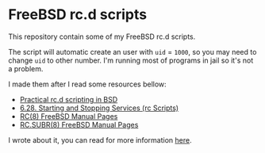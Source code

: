# FreeBSD rc.d scripts

This repository contain some of my FreeBSD rc.d scripts.

The script will automatic create an user with `uid` = `1000`, so you may need to change `uid` to other number. I'm running most of programs in jail so it's not a problem.

I made them after I read some resources bellow:

- [Practical rc.d scripting in BSD](https://docs.freebsd.org/en/articles/rc-scripting)
- [6.28. Starting and Stopping Services (rc Scripts)](https://people.freebsd.org/~olivierd/porters-handbook/rc-scripts.html)
- [RC(8) FreeBSD Manual Pages](https://man.freebsd.org/cgi/man.cgi?rc.d(8))
- [RC.SUBR(8) FreeBSD Manual Pages](https://man.freebsd.org/cgi/man.cgi?rc.subr(8))

I wrote about it, you can read for more information [here](https://pico.io.vn/2024/03/11/write-a-rc-d-script-in-freebsd-for-a-go-program).